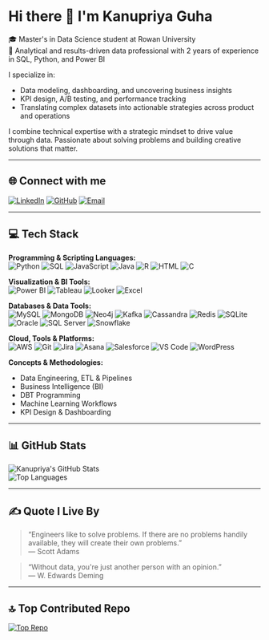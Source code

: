 # Hi there 👋 I'm Kanupriya Guha

🎓 Master's in Data Science student at Rowan University  
💼 Analytical and results-driven data professional with 2 years of experience in SQL, Python, and Power BI  

I specialize in:
- Data modeling, dashboarding, and uncovering business insights  
- KPI design, A/B testing, and performance tracking  
- Translating complex datasets into actionable strategies across product and operations  

I combine technical expertise with a strategic mindset to drive value through data. Passionate about solving problems and building creative solutions that matter.

---

## 🌐 Connect with me

[![LinkedIn](https://img.shields.io/badge/LinkedIn-blue?logo=linkedin&logoColor=white)](https://www.linkedin.com/in/kanupriyaguha/)
[![GitHub](https://img.shields.io/badge/GitHub-181717?logo=github&logoColor=white)](https://github.com/KanupriyaGuha)
[![Email](https://img.shields.io/badge/Email-D14836?logo=gmail&logoColor=white)](mailto:guhakanupriya@gmail.com)

---

## 💻 Tech Stack

**Programming & Scripting Languages:**  
![Python](https://img.shields.io/badge/Python-3776AB?logo=python&logoColor=white)
![SQL](https://img.shields.io/badge/SQL-4479A1?logo=mysql&logoColor=white)
![JavaScript](https://img.shields.io/badge/JavaScript-F7DF1E?logo=javascript&logoColor=black)
![Java](https://img.shields.io/badge/Java-007396?logo=java&logoColor=white)
![R](https://img.shields.io/badge/R-276DC3?logo=r&logoColor=white)
![HTML](https://img.shields.io/badge/HTML5-E34F26?logo=html5&logoColor=white)
![C](https://img.shields.io/badge/C-00599C?logo=c&logoColor=white)

**Visualization & BI Tools:**  
![Power BI](https://img.shields.io/badge/Power%20BI-F2C811?logo=powerbi&logoColor=black)
![Tableau](https://img.shields.io/badge/Tableau-E97627?logo=tableau&logoColor=white)
![Looker](https://img.shields.io/badge/Looker-4285F4?logo=looker&logoColor=white)
![Excel](https://img.shields.io/badge/Microsoft%20Excel-217346?logo=microsoft-excel&logoColor=white)

**Databases & Data Tools:**  
![MySQL](https://img.shields.io/badge/MySQL-4479A1?logo=mysql&logoColor=white)
![MongoDB](https://img.shields.io/badge/MongoDB-47A248?logo=mongodb&logoColor=white)
![Neo4j](https://img.shields.io/badge/Neo4j-4581C3?logo=neo4j&logoColor=white)
![Kafka](https://img.shields.io/badge/Apache%20Kafka-231F20?logo=apachekafka&logoColor=white)
![Cassandra](https://img.shields.io/badge/Cassandra-1287B1?logo=apache-cassandra&logoColor=white)
![Redis](https://img.shields.io/badge/Redis-DC382D?logo=redis&logoColor=white)
![SQLite](https://img.shields.io/badge/SQLite-003B57?logo=sqlite&logoColor=white)
![Oracle](https://img.shields.io/badge/Oracle-F80000?logo=oracle&logoColor=white)
![SQL Server](https://img.shields.io/badge/SQL%20Server-CC2927?logo=microsoftsqlserver&logoColor=white)
![Snowflake](https://img.shields.io/badge/Snowflake-29B5E8?logo=snowflake&logoColor=white)

**Cloud, Tools & Platforms:**  
![AWS](https://img.shields.io/badge/AWS-232F3E?logo=amazon-aws&logoColor=white)
![Git](https://img.shields.io/badge/Git-F05032?logo=git&logoColor=white)
![Jira](https://img.shields.io/badge/Jira-0052CC?logo=jira&logoColor=white)
![Asana](https://img.shields.io/badge/Asana-273347?logo=asana&logoColor=white)
![Salesforce](https://img.shields.io/badge/Salesforce-00A1E0?logo=salesforce&logoColor=white)
![VS Code](https://img.shields.io/badge/VS%20Code-007ACC?logo=visualstudiocode&logoColor=white)
![WordPress](https://img.shields.io/badge/WordPress-21759B?logo=wordpress&logoColor=white)

**Concepts & Methodologies:**  
- Data Engineering, ETL & Pipelines  
- Business Intelligence (BI)  
- DBT Programming  
- Machine Learning Workflows  
- KPI Design & Dashboarding

---

## 📊 GitHub Stats

![Kanupriya's GitHub Stats](https://github-readme-stats.vercel.app/api?username=KanupriyaGuha&show_icons=true&theme=radical)  
![Top Languages](https://github-readme-stats.vercel.app/api/top-langs/?username=KanupriyaGuha&layout=compact&theme=radical)

---

## ✍️ Quote I Live By

> “Engineers like to solve problems. If there are no problems handily available, they will create their own problems.”  
> — Scott Adams

> “Without data, you're just another person with an opinion.”  
> — W. Edwards Deming

---

## 🔝 Top Contributed Repo

[![Top Repo](https://github-readme-stats.vercel.app/api/pin/?username=KanupriyaGuha&repo=REPO-NAME&theme=radical)](https://github.com/KanupriyaGuha/REPO-NAME)

